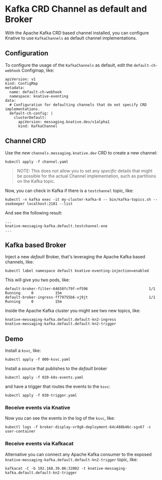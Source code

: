 # Kafka CRD Channel as default and Broker

With the Apache Kafka CRD based channel installed, you can configure Knative to use `KafkaChannels` as default channel implementations. 

## Configuration

To configure the usage of the `KafkaChannels` as default, edit the `default-ch-webhook` Configmap, like:

```
apiVersion: v1
kind: ConfigMap
metadata:
  name: default-ch-webhook
  namespace: knative-eventing
data:
  # Configuration for defaulting channels that do not specify CRD implementations.
  default-ch-config: |
    clusterDefault:
      apiVersion: messaging.knative.dev/v1alpha1
      kind: KafkaChannel
```

## Channel CRD

Use the _new_ `channels.messaging.knative.dev` CRD to create a new channel:

```
kubectl apply -f channel.yaml
```

> NOTE: This does not allow you to set any _specific_ details that might be possible for the actual Channel implementation, such as partitions on the Kafka topic.

Now, you can check in Kafka if there is a `testchannel` topic, like:

```
kubectl -n kafka exec -it my-cluster-kafka-0 -- bin/kafka-topics.sh --zookeeper localhost:2181 --list
```

And see the following result:

```
...
knative-messaging-kafka.default.testchannel-one
...
```

## Kafka based Broker

Inject a new _default_ Broker, that's leveraging the Apache Kafka based channels, like:


```
kubectl label namespace default knative-eventing-injection=enabled
```

This will give you two pods, like:

```
default-broker-filter-64658fc79f-nf596                            1/1     Running     0          15m
default-broker-ingress-ff79755b6-vj9jt                            1/1     Running     0          15m

```


Inside the Apache Kafka cluster you might see two new topics, like:

```
knative-messaging-kafka.default.default-kn2-ingress
knative-messaging-kafka.default.default-kn2-trigger
```

## Demo

Install a `ksvc`, like:

```
kubectl apply -f 000-ksvc.yaml
```

Install a source that publishes to the _default_ broker

```
kubectl apply -f 020-k8s-events.yaml
```

and have a trigger that routes the events to the `ksvc`:

```
kubectl apply -f 030-trigger.yaml
```

### Receive events via Knative

Now you can see the events in the log of the `ksvc`, like:

```
kubectl logs -f broker-display-vr9g8-deployment-64c488b46c-sgv67 -c user-container
```

### Receive events via Kafkacat

Alternative you can connect any Apache Kafka consumer to the exposed `knative-messaging-kafka.default.default-kn2-trigger` topic, like:

```
kafkacat -C -b 192.168.39.86:32002 -t knative-messaging-kafka.default.default-kn2-trigger
```

